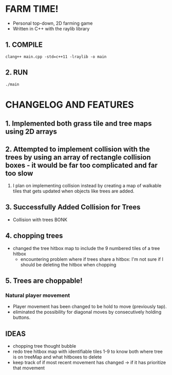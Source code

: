 # FARM TIME!
* Personal top-down, 2D farming game
* Written in C++ with the raylib library

## 1. COMPILE
```
clang++ main.cpp -std=c++11 -lraylib -o main
```
## 2. RUN
```
./main
```

# CHANGELOG AND FEATURES

## 1. Implemented both grass tile and tree maps using 2D arrays

## 2. Attempted to implement collision with the trees by using an array of rectangle collision boxes - it would be far too complicated and far too slow
   1. I plan on implementing collision instead by creating a map of walkable tiles that gets updated when objects like trees are added.

## 3. Successfully Added Collision for Trees
* Collision with trees BONK

## 4. chopping trees
* changed the tree hitbox map to include the 9 numbered tiles of a tree hitbox
  * encountering problem where if trees share a hitbox: I'm not sure if I should be deleting the hitbox when chopping

## 5. Trees are choppable!

### Natural player movement
* Player movement has been changed to be hold to move (previously tap).
* eliminated the possibility for diagonal moves by consecutively holding buttons.

## IDEAS

* chopping tree thought bubble
* redo tree hitbox map with identifiable tiles 1-9 to know both where tree is on treeMap and what hitboxes to delete
* keep track of if most recent movement has changed -> if it has prioritize that movement